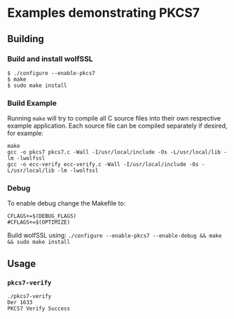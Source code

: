 # Examples demonstrating PKCS7

## Building

### Build and install wolfSSL

```
$ ./configure --enable-pkcs7
$ make
$ sudo make install
```

### Build Example

Running `make` will try to compile all C source files into their own
respective example application. Each source file can be compiled separately
if desired, for example:

```
make
gcc -o pkcs7 pkcs7.c -Wall -I/usr/local/include -Os -L/usr/local/lib -lm -lwolfssl
gcc -o ecc-verify ecc-verify.c -Wall -I/usr/local/include -Os -L/usr/local/lib -lm -lwolfssl
```

### Debug

To enable debug change the Makefile to:

```
CFLAGS+=$(DEBUG_FLAGS)
#CFLAGS+=$(OPTIMIZE)
```

Build wolfSSL using: `./configure --enable-pkcs7 --enable-debug && make && sudo make install`


## Usage


### `pkcs7-verify`

```
./pkcs7-verify 
Der 1633
PKCS7 Verify Success
```
